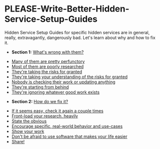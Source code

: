 # PLEASE-Write-Better-Hidden-Service-Setup-Guides

Hidden Service Setup Guides for specific hidden services are in general, really,
extravagantly, dangerously bad. Let's learn about why and how to fix it.

 * **Section 1:** [What's wrong with them?](BAD/README.md)
  - [Many of them are pretty perfunctory](BAD/PERFUNCTORY.md)
  - [Most of them are poorly researched](BAD/POORLYRESEARCHED.md)
  - [They're taking the risks for granted](BAD/RISKS.md)
  - [They're taking your understanding of the risks for granted](BAD/RISKSUNDERSTANDING.md)
  - [Nobody is checking their work or updating anything](BAD/CHECKWORK.md)
  - [They're starting from behind](BAD/FROMBEHIND.md)
  - [They're ignoring whatever good work exists](BAD/PRIORART.md)
 * **Section 2:** [How do we fix it?](GOOD/README.md)
  - [If it seems easy, check it again a couple times](GOOD/DOUBLECHECK.md)
  - [Front-load your research, heavily](GOOD/FRONTLOAD.md)
  - [State the obvious](GOOD/OBVIOUS.md)
  - [Encourage specific, real-world behavior and use-cases](GOOD/SPECIFY.md)
  - [Show your work](GOOD/PUBLISH.md)
  - [Don't be afraid to use software that makes your life easier](GOOD/SOFTWARE.md)
  - [Share!](GOOD/SHARE.md)
